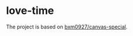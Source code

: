 # love-time
 
The project is based on [bxm0927/canvas-special](https://github.com/bxm0927/canvas-special/tree/master/love-time).
